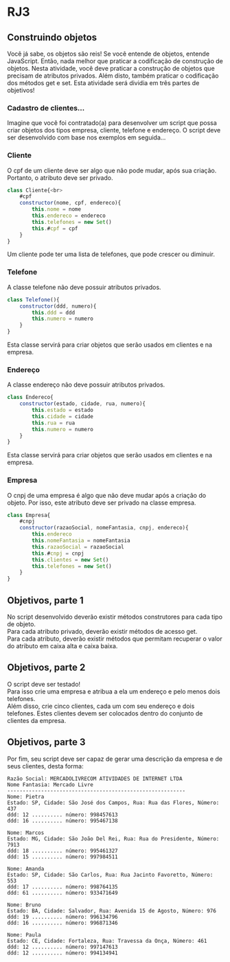 # RJ3

## Construindo objetos
Você já sabe, os objetos são reis! Se você entende de objetos,
entende JavaScript. Então, nada melhor que praticar a codificação de
construção de objetos.
Nesta atividade, você deve praticar a construção de objetos que
precisam de atributos privados. Além disto, também praticar o
codificação dos métodos get e set.
Esta atividade será dividia em três partes de objetivos!


### Cadastro de clientes...
Imagine que você foi contratado(a) para desenvolver um script que
possa criar objetos dos tipos empresa, cliente, telefone e endereço.
O script deve ser desenvolvido com base nos exemplos em seguida...

### Cliente
O cpf de um cliente deve ser algo que não pode mudar, após sua
criação. Portanto, o atributo deve ser privado.

```javascript
class Cliente{<br>
    #cpf
    constructor(nome, cpf, endereco){
        this.nome = nome
        this.endereco = endereco
        this.telefones = new Set()
        this.#cpf = cpf
    }
}
```
Um cliente pode ter uma lista de telefones, que pode crescer
ou diminuir.

### Telefone
A classe telefone não deve possuir atributos privados.

```javascript
class Telefone(){
    constructor(ddd, numero){
        this.ddd = ddd
        this.numero = numero
    }
}
```
Esta classe servirá para criar objetos que serão usados em clientes e
na empresa.

### Endereço
A classe endereço não deve possuir atributos privados.

```javascript
class Endereco{
    constructor(estado, cidade, rua, numero){
        this.estado = estado
        this.cidade = cidade
        this.rua = rua
        this.numero = numero
    }
}
```
Esta classe servirá para criar objetos que serão usados em clientes e
na empresa.

### Empresa
O cnpj de uma empresa é algo que não deve mudar após a criação do objeto. Por isso, este atributo deve ser privado na classe empresa.

```javascript
class Empresa{
    #cnpj
    constructor(razaoSocial, nomeFantasia, cnpj, endereco){
        this.endereco
        this.nomeFantasia = nomeFantasia
        this.razaoSocial = razaoSocial
        this.#cnpj = cnpj
        this.clientes = new Set()
        this.telefones = new Set()
    }
}
```

## Objetivos, parte 1
No script desenvolvido deverão existir métodos construtores para cada tipo de objeto. <br>
Para cada atributo privado, deverão existir métodos de acesso get. <br>
Para cada atributo, deverão existir métodos que permitam recuperar o valor do atributo em caixa alta e caixa baixa. <br>

## Objetivos, parte 2
O script deve ser testado! <br>
Para isso crie uma empresa e atribua a ela um endereço e pelo menos dois telefones.<br>
Além disso, crie cinco clientes, cada um com seu endereço e dois telefones. Estes clientes devem ser colocados dentro do conjunto de
clientes da empresa. <br>


## Objetivos, parte 3
Por fim, seu script deve ser capaz de gerar uma descrição da empresa
e de seus clientes, desta forma:

    Razão Social: MERCADOLIVRECOM ATIVIDADES DE INTERNET LTDA
    Nome Fantasia: Mercado Livre
    ----------------------------------------------------------
    Nome: Pietra
    Estado: SP, Cidade: São José dos Campos, Rua: Rua das Flores, Número: 437
    ddd: 12 .......... número: 998457613
    ddd: 16 .......... número: 995467138

    Nome: Marcos
    Estado: MG, Cidade: São João Del Rei, Rua: Rua do Presidente, Número: 7913
    ddd: 18 .......... número: 995461327
    ddd: 15 .......... número: 997984511

    Nome: Amanda
    Estado: SP, Cidade: São Carlos, Rua: Rua Jacinto Favoretto, Número: 553
    ddd: 17 .......... número: 998764135
    ddd: 61 .......... número: 933471649

    Nome: Bruno
    Estado: BA, Cidade: Salvador, Rua: Avenida 15 de Agosto, Número: 976
    ddd: 19 .......... número: 996134796
    ddd: 16 .......... número: 996871346

    Nome: Paula
    Estado: CE, Cidade: Fortaleza, Rua: Travessa da Onça, Número: 461
    ddd: 12 .......... número: 997147613
    ddd: 12 .......... número: 994134941